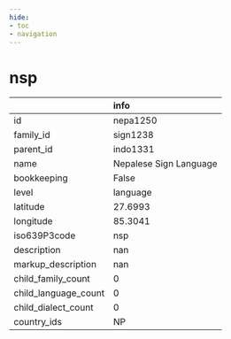 ```yaml
---
hide:
- toc
- navigation
---
```

# nsp
|                      | info                   |
|:---------------------|:-----------------------|
| id                   | nepa1250               |
| family_id            | sign1238               |
| parent_id            | indo1331               |
| name                 | Nepalese Sign Language |
| bookkeeping          | False                  |
| level                | language               |
| latitude             | 27.6993                |
| longitude            | 85.3041                |
| iso639P3code         | nsp                    |
| description          | nan                    |
| markup_description   | nan                    |
| child_family_count   | 0                      |
| child_language_count | 0                      |
| child_dialect_count  | 0                      |
| country_ids          | NP                     |